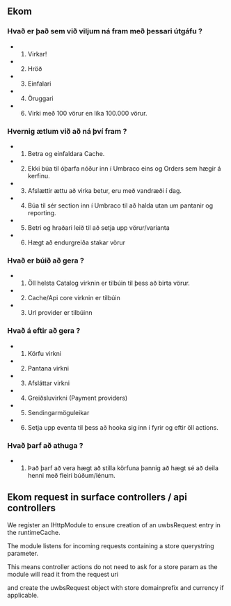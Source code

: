 ## Ekom


### Hvað er það sem við viljum ná fram með þessari útgáfu ?
-  1. Virkar!
-  2. Hröð
-  3. Einfalari
-  4. Öruggari
-  6. Virki með 100 vörur en líka 100.000 vörur.

### Hvernig ætlum við að ná því fram ?
-  1. Betra og einfaldara Cache.
-  2. Ekki búa til óþarfa nóður inn í Umbraco eins og Orders sem hægir á kerfinu.
-  3. Afslættir ættu að virka betur, eru með vandræði í dag.
-  4. Búa til sér section inn í Umbraco til að halda utan um pantanir og reporting.
-  5. Betri og hraðari leið til að setja upp vörur/varianta
-  6. Hægt að endurgreiða stakar vörur

### Hvað er búið að gera ?
-  1. Öll helsta Catalog virknin er tilbúin til þess að birta vörur.
-  2. Cache/Api core virknin er tilbúin
-  3. Url provider er tilbúinn

### Hvað á eftir að gera ?
-  1. Körfu virkni
-  2. Pantana virkni
-  3. Afsláttar virkni
-  4. Greiðsluvirkni (Payment providers)
-  5. Sendingarmöguleikar
-  6. Setja upp eventa til þess að hooka sig inn í fyrir og eftir öll actions.

### Hvað þarf að athuga ?
-  1. Það þarf að vera hægt að stilla körfuna þannig að hægt sé að deila henni með fleiri búðum/lénum.


## Ekom request in surface controllers / api controllers

We register an IHttpModule to ensure creation of an uwbsRequest entry in the runtimeCache.

The module listens for incoming requests containing a store querystring parameter.

This means controller actions do not need to ask for a store param as the module will read it from the request uri

and create the uwbsRequest object with store domainprefix and currency if applicable.
